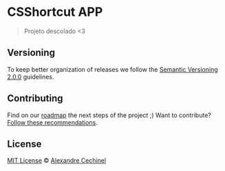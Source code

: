 # CSShortcut APP

> Projeto descolado <3

## Versioning

To keep better organization of releases we follow the [Semantic Versioning 2.0.0](http://semver.org/) guidelines.

## Contributing
Find on our [roadmap](https://github.com/csshortcut/csshortcut-app/issues/1) the next steps of the project ;)
Want to contribute? [Follow these recommendations](https://github.com/csshortcut/csshortcut-app/blob/master/CONTRIBUTING.md).

## License
[MIT License](https://github.com/csshortcut/csshortcut-app/blob/master/LICENSE.md) © [Alexandre Cechinel](https://github.com/cechinel)